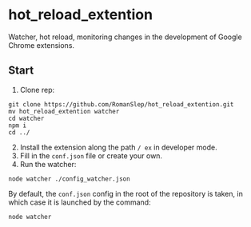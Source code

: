 # hot_reload_extention
Watcher, hot reload, monitoring changes in the development of Google Chrome extensions.
## Start
1. Clone rep:
```
git clone https://github.com/RomanSlep/hot_reload_extention.git
mv hot_reload_extention watcher
cd watcher
npm i
cd ../
```
2. Install the extension along the path `/ ex` in developer mode.
3. Fill in the `conf.json` file or create your own.
4. Run the watcher:
```
node watcher ./config_watcher.json
```
By default, the `conf.json` config in the root of the repository is taken, in which case it is launched by the command:
```
node watcher
```
